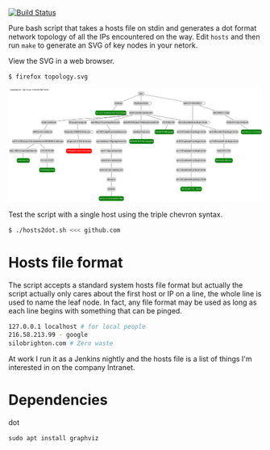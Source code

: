 [![Build
Status](https://travis-ci.org/deanturpin/hosts2dot.svg?branch=master)](https://travis-ci.org/deanturpin/hosts2dot)

Pure bash script that takes a hosts file on stdin and generates a dot format
network topology of all the IPs encountered on the way. Edit ```hosts``` and
then run ```make``` to generate an SVG of key nodes in your netork.

View the SVG in a web browser.
```bash
$ firefox topology.svg
```

[![](topology.svg)](topology.svg)

Test the script with a single host using the triple chevron syntax.
```bash
$ ./hosts2dot.sh <<< github.com
```

# Hosts file format
The script accepts a standard system hosts file format but actually the script
actually only cares about the first host or IP on a line, the whole line is used
to name the leaf node. In fact, any file format may be used as long as each line
begins with something that can be pinged.

```bash
127.0.0.1 localhost # for local people
216.58.213.99 - google
silobrighton.com # Zero waste
```

At work I run it as a Jenkins nightly and the hosts file is a list of things I'm
interested in on the company Intranet.

# Dependencies
dot
```
sudo apt install graphviz
```
